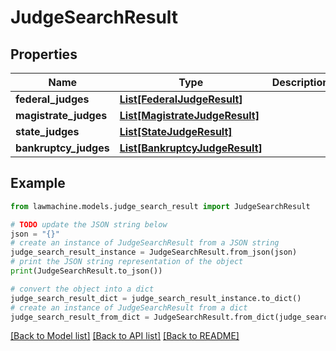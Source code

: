 # JudgeSearchResult


## Properties

Name | Type | Description | Notes
------------ | ------------- | ------------- | -------------
**federal_judges** | [**List[FederalJudgeResult]**](FederalJudgeResult.md) |  | 
**magistrate_judges** | [**List[MagistrateJudgeResult]**](MagistrateJudgeResult.md) |  | 
**state_judges** | [**List[StateJudgeResult]**](StateJudgeResult.md) |  | 
**bankruptcy_judges** | [**List[BankruptcyJudgeResult]**](BankruptcyJudgeResult.md) |  | 

## Example

```python
from lawmachine.models.judge_search_result import JudgeSearchResult

# TODO update the JSON string below
json = "{}"
# create an instance of JudgeSearchResult from a JSON string
judge_search_result_instance = JudgeSearchResult.from_json(json)
# print the JSON string representation of the object
print(JudgeSearchResult.to_json())

# convert the object into a dict
judge_search_result_dict = judge_search_result_instance.to_dict()
# create an instance of JudgeSearchResult from a dict
judge_search_result_from_dict = JudgeSearchResult.from_dict(judge_search_result_dict)
```
[[Back to Model list]](../README.md#documentation-for-models) [[Back to API list]](../README.md#documentation-for-api-endpoints) [[Back to README]](../README.md)


